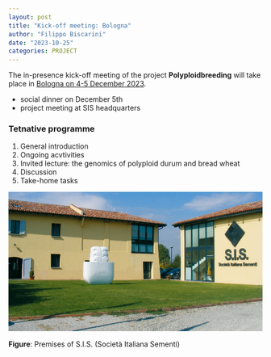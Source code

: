 ```yaml
---
layout: post
title: "Kick-off meeting: Bologna"
author: "Filippo Biscarini"
date: "2023-10-25"
categories: PROJECT
---
```


The in-presence kick-off meeting of the project **Polyploidbreeding** will take place in <u>Bologna on 4-5 December 2023</u>.

- social dinner on December 5th
- project meeting at SIS headquarters

### Tetnative programme
1. General introduction
2. Ongoing acvtivities
3. Invited lecture: the genomics of polyploid durum and bread wheat
4. Discussion
5. Take-home tasks

![SIS](/assets/img/posts/az-mission-big.jpg)
<div class="caption"><b>Figure</b>: Premises of S.I.S. (Società Italiana Sementi)</div>
